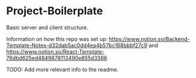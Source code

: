 # Project-Boilerplate
Basic server and client structure. 

Information on how this repo was set up: https://www.notion.so/Backend-Template-Notes-d32dab5ac0dd4ea4b57bc188bbbf27c9
and https://www.notion.so/React-Template-76dbd625ed4849878113490e855d3386

TODO: Add more relevant info to the readme.
